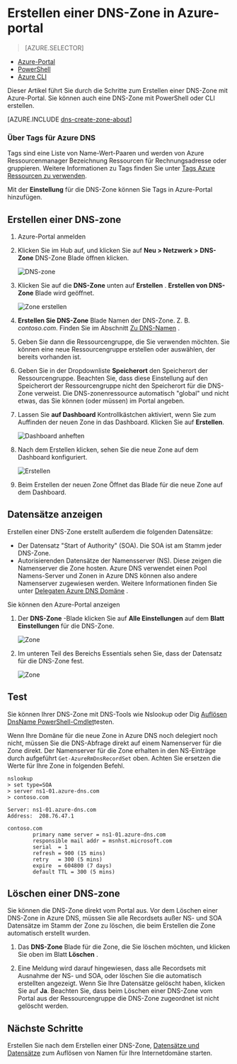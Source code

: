 <properties
   pageTitle="Zum Erstellen und Verwalten einer DNS-Zone in Azure-Portal | Microsoft Azure"
   description="Informationen Sie zum Erstellen von DNS-Zonen für Azure DNS. Dies ist eine schrittweise Anleitung zum Erstellen und verwalten Ihre erste DNS und Hosten der DNS-Domäne mithilfe von Azure Portal gestartet."
   services="dns"
   documentationCenter="na"
   authors="sdwheeler"
   manager="carmonm"
   editor=""
   tags="azure-resource-manager"/>

<tags
   ms.service="dns"
   ms.devlang="na"
   ms.topic="article"
   ms.tgt_pltfrm="na"
   ms.workload="infrastructure-services"
   ms.date="08/16/2016"
   ms.author="sewhee"/>

# <a name="create-a-dns-zone-in-the-azure-portal"></a>Erstellen einer DNS-Zone in Azure-portal


> [AZURE.SELECTOR]
- [Azure-Portal](dns-getstarted-create-dnszone-portal.md)
- [PowerShell](dns-getstarted-create-dnszone.md)
- [Azure CLI](dns-getstarted-create-dnszone-cli.md)



Dieser Artikel führt Sie durch die Schritte zum Erstellen einer DNS-Zone mit Azure-Portal. Sie können auch eine DNS-Zone mit PowerShell oder CLI erstellen.

[AZURE.INCLUDE [dns-create-zone-about](../../includes/dns-create-zone-about-include.md)]


### <a name="about-tags-for-azure-dns"></a>Über Tags für Azure DNS


Tags sind eine Liste von Name-Wert-Paaren und werden von Azure Ressourcenmanager Bezeichnung Ressourcen für Rechnungsadresse oder gruppieren. Weitere Informationen zu Tags finden Sie unter [Tags Azure Ressourcen zu verwenden](../resource-group-using-tags.md).

Mit der **Einstellung** für die DNS-Zone können Sie Tags in Azure-Portal hinzufügen.


## <a name="create-a-dns-zone"></a>Erstellen einer DNS-zone

1. Azure-Portal anmelden

2. Klicken Sie im Hub auf, und klicken Sie auf **Neu > Netzwerk >** **DNS-Zone** DNS-Zone Blade öffnen klicken.

    ![DNS-zone](./media/dns-getstarted-create-dnszone-portal/openzone650.png)

3. Klicken Sie auf die **DNS-Zone** unten auf **Erstellen** . **Erstellen von DNS-Zone** Blade wird geöffnet.

    ![Zone erstellen](./media/dns-getstarted-create-dnszone-portal/newzone250.png)

4. **Erstellen Sie DNS-Zone** Blade Namen der DNS-Zone. Z. B. *contoso.com*. Finden Sie im Abschnitt [Zu DNS-Namen](#names) .

5. Geben Sie dann die Ressourcengruppe, die Sie verwenden möchten. Sie können eine neue Ressourcengruppe erstellen oder auswählen, der bereits vorhanden ist.

6. Geben Sie in der Dropdownliste **Speicherort** den Speicherort der Ressourcengruppe. Beachten Sie, dass diese Einstellung auf den Speicherort der Ressourcengruppe nicht den Speicherort für die DNS-Zone verweist. Die DNS-zonenressource automatisch "global" und nicht etwas, das Sie können (oder müssen) im Portal angeben.

7. Lassen Sie **auf Dashboard** Kontrollkästchen aktiviert, wenn Sie zum Auffinden der neuen Zone in das Dashboard. Klicken Sie auf **Erstellen**.

    ![Dashboard anheften](./media/dns-getstarted-create-dnszone-portal/pindashboard150.png)

8. Nach dem Erstellen klicken, sehen Sie die neue Zone auf dem Dashboard konfiguriert.

    ![Erstellen](./media/dns-getstarted-create-dnszone-portal/creating150.png)

9. Beim Erstellen der neuen Zone Öffnet das Blade für die neue Zone auf dem Dashboard.


## <a name="view-records"></a>Datensätze anzeigen

Erstellen einer DNS-Zone erstellt außerdem die folgenden Datensätze:

- Der Datensatz "Start of Authority" (SOA). Die SOA ist am Stamm jeder DNS-Zone.
- Autorisierenden Datensätze der Namensserver (NS). Diese zeigen die Namenserver die Zone hosten. Azure DNS verwendet einen Pool Namens-Server und Zonen in Azure DNS können also andere Namenserver zugewiesen werden. Weitere Informationen finden Sie unter [Delegaten Azure DNS Domäne](dns-domain-delegation.md) .

Sie können den Azure-Portal anzeigen

1. Der **DNS-Zone** -Blade klicken Sie auf **Alle Einstellungen** auf dem **Blatt Einstellungen** für die DNS-Zone.

    ![Zone](./media/dns-getstarted-create-dnszone-portal/viewzonens500.png)


2. Im unteren Teil des Bereichs Essentials sehen Sie, dass der Datensatz für die DNS-Zone fest.


    ![Zone](./media/dns-getstarted-create-dnszone-portal/viewzone500.png)

## <a name="test"></a>Test

Sie können Ihrer DNS-Zone mit DNS-Tools wie Nslookup oder Dig [Auflösen DnsName PowerShell-Cmdlet](https://technet.microsoft.com/library/jj590781.aspx)testen.

Wenn Ihre Domäne für die neue Zone in Azure DNS noch delegiert noch nicht, müssen Sie die DNS-Abfrage direkt auf einem Namenserver für die Zone direkt. Der Namenserver für die Zone erhalten in den NS-Einträge durch aufgeführt `Get-AzureRmDnsRecordSet` oben. Achten Sie ersetzen die Werte für Ihre Zone in folgenden Befehl.

    nslookup
    > set type=SOA
    > server ns1-01.azure-dns.com
    > contoso.com

    Server: ns1-01.azure-dns.com
    Address:  208.76.47.1

    contoso.com
            primary name server = ns1-01.azure-dns.com
            responsible mail addr = msnhst.microsoft.com
            serial  = 1
            refresh = 900 (15 mins)
            retry   = 300 (5 mins)
            expire  = 604800 (7 days)
            default TTL = 300 (5 mins)



## <a name="delete-a-dns-zone"></a>Löschen einer DNS-zone

Sie können die DNS-Zone direkt vom Portal aus. Vor dem Löschen einer DNS-Zone in Azure DNS, müssen Sie alle Recordsets außer NS- und SOA Datensätze im Stamm der Zone zu löschen, die beim Erstellen die Zone automatisch erstellt wurden.

1. Das **DNS-Zone** Blade für die Zone, die Sie löschen möchten, und klicken Sie oben im Blatt **Löschen** .

2. Eine Meldung wird darauf hingewiesen, dass alle Recordsets mit Ausnahme der NS- und SOA, oder löschen Sie die automatisch erstellten angezeigt. Wenn Sie Ihre Datensätze gelöscht haben, klicken Sie auf **Ja**. Beachten Sie, dass beim Löschen einer DNS-Zone vom Portal aus der Ressourcengruppe die DNS-Zone zugeordnet ist nicht gelöscht werden.


## <a name="next-steps"></a>Nächste Schritte

Erstellen Sie nach dem Erstellen einer DNS-Zone, [Datensätze und Datensätze](dns-getstarted-create-recordset-portal.md) zum Auflösen von Namen für Ihre Internetdomäne starten.
